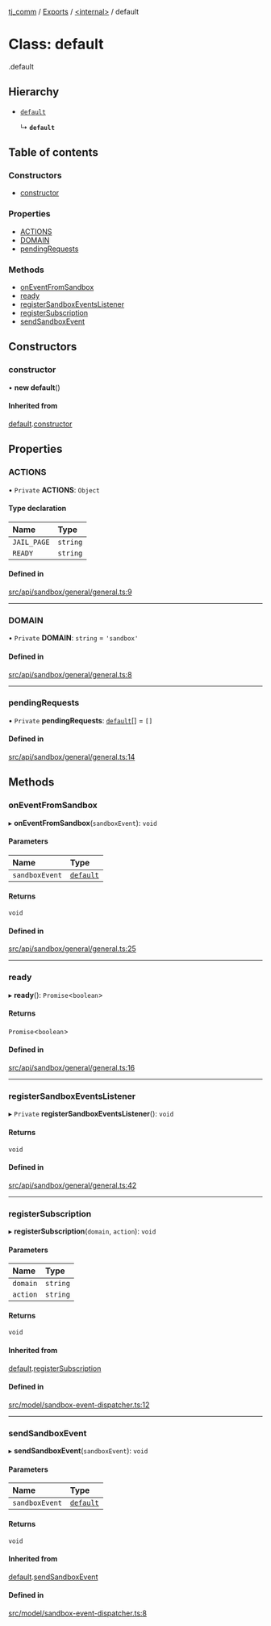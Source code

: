 [tj_comm](../README.md) / [Exports](../modules.md) / [<internal\>](../modules/internal_.md) / default

# Class: default

[<internal>](../modules/internal_.md).default

## Hierarchy

- [`default`](internal_.default-7.md)

  ↳ **`default`**

## Table of contents

### Constructors

- [constructor](internal_.default-6.md#constructor)

### Properties

- [ACTIONS](internal_.default-6.md#actions)
- [DOMAIN](internal_.default-6.md#domain)
- [pendingRequests](internal_.default-6.md#pendingrequests)

### Methods

- [onEventFromSandbox](internal_.default-6.md#oneventfromsandbox)
- [ready](internal_.default-6.md#ready)
- [registerSandboxEventsListener](internal_.default-6.md#registersandboxeventslistener)
- [registerSubscription](internal_.default-6.md#registersubscription)
- [sendSandboxEvent](internal_.default-6.md#sendsandboxevent)

## Constructors

### constructor

• **new default**()

#### Inherited from

[default](internal_.default-7.md).[constructor](internal_.default-7.md#constructor)

## Properties

### ACTIONS

• `Private` **ACTIONS**: `Object`

#### Type declaration

| Name | Type |
| :------ | :------ |
| `JAIL_PAGE` | `string` |
| `READY` | `string` |

#### Defined in

[src/api/sandbox/general/general.ts:9](https://github.com/digitalwohl/tjlibrary/blob/bcb5078/src/api/sandbox/general/general.ts#L9)

___

### DOMAIN

• `Private` **DOMAIN**: `string` = `'sandbox'`

#### Defined in

[src/api/sandbox/general/general.ts:8](https://github.com/digitalwohl/tjlibrary/blob/bcb5078/src/api/sandbox/general/general.ts#L8)

___

### pendingRequests

• `Private` **pendingRequests**: [`default`](internal_.default-8.md)[] = `[]`

#### Defined in

[src/api/sandbox/general/general.ts:14](https://github.com/digitalwohl/tjlibrary/blob/bcb5078/src/api/sandbox/general/general.ts#L14)

## Methods

### onEventFromSandbox

▸ **onEventFromSandbox**(`sandboxEvent`): `void`

#### Parameters

| Name | Type |
| :------ | :------ |
| `sandboxEvent` | [`default`](internal_.default-3.md) |

#### Returns

`void`

#### Defined in

[src/api/sandbox/general/general.ts:25](https://github.com/digitalwohl/tjlibrary/blob/bcb5078/src/api/sandbox/general/general.ts#L25)

___

### ready

▸ **ready**(): `Promise`<`boolean`\>

#### Returns

`Promise`<`boolean`\>

#### Defined in

[src/api/sandbox/general/general.ts:16](https://github.com/digitalwohl/tjlibrary/blob/bcb5078/src/api/sandbox/general/general.ts#L16)

___

### registerSandboxEventsListener

▸ `Private` **registerSandboxEventsListener**(): `void`

#### Returns

`void`

#### Defined in

[src/api/sandbox/general/general.ts:42](https://github.com/digitalwohl/tjlibrary/blob/bcb5078/src/api/sandbox/general/general.ts#L42)

___

### registerSubscription

▸ **registerSubscription**(`domain`, `action`): `void`

#### Parameters

| Name | Type |
| :------ | :------ |
| `domain` | `string` |
| `action` | `string` |

#### Returns

`void`

#### Inherited from

[default](internal_.default-7.md).[registerSubscription](internal_.default-7.md#registersubscription)

#### Defined in

[src/model/sandbox-event-dispatcher.ts:12](https://github.com/digitalwohl/tjlibrary/blob/bcb5078/src/model/sandbox-event-dispatcher.ts#L12)

___

### sendSandboxEvent

▸ **sendSandboxEvent**(`sandboxEvent`): `void`

#### Parameters

| Name | Type |
| :------ | :------ |
| `sandboxEvent` | [`default`](internal_.default-3.md) |

#### Returns

`void`

#### Inherited from

[default](internal_.default-7.md).[sendSandboxEvent](internal_.default-7.md#sendsandboxevent)

#### Defined in

[src/model/sandbox-event-dispatcher.ts:8](https://github.com/digitalwohl/tjlibrary/blob/bcb5078/src/model/sandbox-event-dispatcher.ts#L8)
